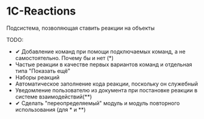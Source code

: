 # 1C-Reactions
Подсистема, позволяющая ставить реакции на объекты

TODO:
- ✔ Добавление команд при помощи подключаемых команд, а не самостоятельно. Почему бы и нет (*)
- Частые реакции в качестве первых вариантов команд и отдельная типа "Показать ещё"
- Наборы реакций
- Автоматическое заполнение кода реакции, поскольку он служебный
- Уведомление пользователю из документа при постановке реакции в системе взаимодействий(**) 
- ✔ Сделать "переопределяемый" модуль и модуль повторного использования (для * и **)
